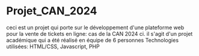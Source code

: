 # Projet_CAN_2024
ceci est un projet qui porte sur le développement d'une plateforme web pour la vente de tickets en ligne: cas de la CAN 2024 ci. il s'agit d'un projet académique qui a été réalisé en équipe de 6 personnes
Technologies utilisées: HTML/CSS, Javascript, PHP
